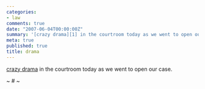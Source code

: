 ```yaml
---
categories:
- law
comments: true
date: "2007-06-04T00:00:00Z"
summary: '[crazy drama][1] in the courtroom today as we went to open our case.'
meta: true
published: true
title: drama
---
```


[crazy drama][1] in the courtroom today as we went to open our case.

 [1]: http://www.nytimes.com/2007/06/04/world/africa/04cnd-taylor.html?hp

~ # ~